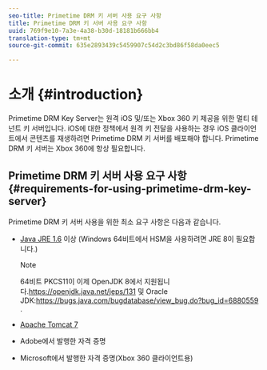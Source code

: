 ```yaml
---
seo-title: Primetime DRM 키 서버 사용 요구 사항
title: Primetime DRM 키 서버 사용 요구 사항
uuid: 769f9e10-7a3e-4a38-b30d-18181b666bb4
translation-type: tm+mt
source-git-commit: 635e2893439c5459907c54d2c3bd86f58da0eec5

---
```



# 소개 {#introduction}

Primetime DRM Key Server는 원격 iOS 및/또는 Xbox 360 키 제공을 위한 멀티 테넌트 키 서버입니다. iOS에 대한 정책에서 원격 키 전달을 사용하는 경우 iOS 클라이언트에서 콘텐츠를 재생하려면 Primetime DRM 키 서버를 배포해야 합니다. Primetime DRM 키 서버는 Xbox 360에 항상 필요합니다.

## Primetime DRM 키 서버 사용 요구 사항 {#requirements-for-using-primetime-drm-key-server}

Primetime DRM 키 서버 사용을 위한 최소 요구 사항은 다음과 같습니다.

* [Java JRE 1.6](https://www.oracle.com/technetwork/java/javase/downloads/index.html) 이상 (Windows 64비트에서 HSM을 사용하려면 JRE 8이 필요합니다.)

   >[!NOTE]
   >
   >64비트 PKCS11이 이제 OpenJDK 8에서 지원됩니다.https://openjdk.java.net/jeps/131 [](https://openjdk.java.net/jeps/131)및 Oracle JDK:https://bugs.java.com/bugdatabase/view_bug.do?bug_id=6880559 [](https://bugs.java.com/bugdatabase/view_bug.do?bug_id=6880559).

* [Apache Tomcat 7](https://tomcat.apache.org)
* Adobe에서 발행한 자격 증명
* Microsoft에서 발행한 자격 증명(Xbox 360 클라이언트용)